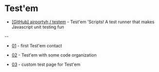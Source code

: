 # Test'em

* [[GitHub] airportyh / testem](https://github.com/airportyh/testem) - Test'em 'Scripts! A test runner that makes Javascript unit testing fun

--

* [01](01) - first Test'em contact

* [02](02) - Test'em with some code organization

* [03](03) - custom test page for Test'em
